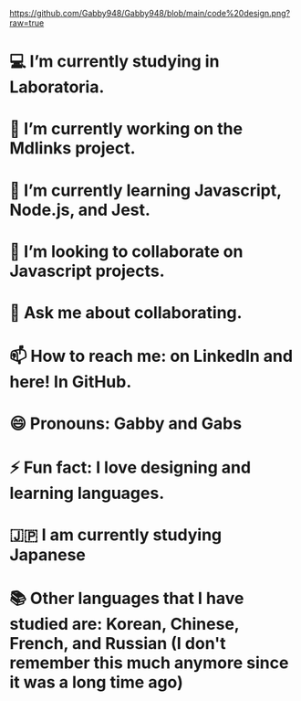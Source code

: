 
https://github.com/Gabby948/Gabby948/blob/main/code%20design.png?raw=true



# 💻 I’m currently studying in Laboratoria.
# 🔭 I’m currently working on the Mdlinks project.
# 🌱 I’m currently learning Javascript, Node.js, and Jest.
# 👯 I’m looking to collaborate on Javascript projects.
# 💬 Ask me about collaborating.
# 📫 How to reach me: on LinkedIn and here! In GitHub.
# 😄 Pronouns: Gabby and Gabs
# ⚡ Fun fact: I love designing and learning languages.
# 🇯🇵   I am currently studying Japanese
# 📚 Other languages that I have studied are: Korean, Chinese, French, and Russian (I don't remember this much anymore since it was a long time ago)
